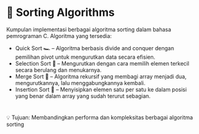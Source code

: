 # 📌 Sorting Algorithms
Kumpulan implementasi berbagai algoritma sorting dalam bahasa pemrograman C. Algoritma yang tersedia:
* Quick Sort 🏎️ – Algoritma berbasis divide and conquer dengan pemilihan pivot untuk mengurutkan data secara efisien.
* Selection Sort 🎯 – Mengurutkan dengan cara memilih elemen terkecil secara berulang dan menukarnya.
* Merge Sort 🔀 – Algoritma rekursif yang membagi array menjadi dua, mengurutkannya, lalu menggabungkannya kembali.
* Insertion Sort 📌 – Menyisipkan elemen satu per satu ke dalam posisi yang benar dalam array yang sudah terurut sebagian.
# 
💡 Tujuan: Membandingkan performa dan kompleksitas berbagai algoritma sorting

